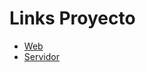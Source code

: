 # Links Proyecto

- [Web](https://cotizador-apps.netlify.app/)
- [Servidor](https://664a0d82a300e8795d40d3ef.mockapi.io/)
